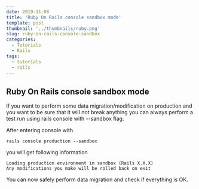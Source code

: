 ```yaml
---
date: 2019-11-08
title: 'Ruby On Rails console sandbox mode'
template: post
thumbnail: '../thumbnails/ruby.png'
slug: ruby-on-rails-console-sandbox
categories:
  - Tutorials
  - Rails
tags:
  - tutorials
  - rails
---
```


## Ruby On Rails console sandbox mode
If you want to perform some data migration/modification on production and you want to be sure that it will not break anything you can always perform a test run using rails console with --sandbox flag.

After entering console with

```terminal
rails console production --sandbox
```

you will get following information

```terminal
Loading production environment in sandbox (Rails X.X.X)
Any modifications you make will be rolled back on exit
```
You can now safely perform data migration and check if everything is OK.
